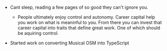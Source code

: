 ---
---

- Cant sleep, reading a few pages of so good they can't ignore you.

  - People ultimately enjoy control and autonomy. Career capital help you work on what is meaninful to you. From there you can invest that career capital into traits that define great work. One of which should be aquiring control.

- Started work on converting Musical OSM into TypeScript
